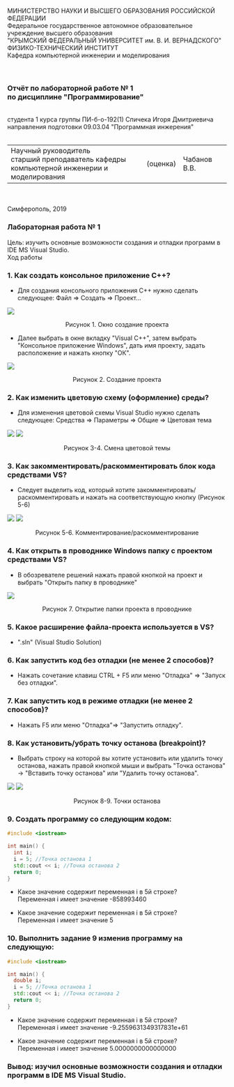 МИНИСТЕРСТВО НАУКИ  И ВЫСШЕГО ОБРАЗОВАНИЯ РОССИЙСКОЙ ФЕДЕРАЦИИ  
Федеральное государственное автономное образовательное учреждение высшего образования  
"КРЫМСКИЙ ФЕДЕРАЛЬНЫЙ УНИВЕРСИТЕТ им. В. И. ВЕРНАДСКОГО"  
ФИЗИКО-ТЕХНИЧЕСКИЙ ИНСТИТУТ  
Кафедра компьютерной инженерии и моделирования
<br/><br/>
​
### Отчёт по лабораторной работе № 1<br/> по дисциплине "Программирование"
<br/>
​
студента 1 курса группы ПИ-б-о-192(1)  
Спичека Игоря Дмитриевича
направления подготовки 09.03.04 "Программная инжерения"  
<br/>
​
<table>
<tr><td>Научный руководитель<br/> старший преподаватель кафедры<br/> компьютерной инженерии и моделирования</td>
<td>(оценка)</td>
<td>Чабанов В.В.</td>
</tr>
</table>
<br/><br/>
​
Симферополь, 2019

### Лабораторная работа № 1
Цель: изучить основные возможности создания и отладки программ в IDE MS Visual Studio.
<br/>
Ход работы
<br/>

### 1. Как создать консольное приложение C++?
- Для создания консольного приложения C++ нужно сделать следующее: 
Файл => Создать => Проект...
<img src="img/createprj.jpg">
<p align="center">Рисунок 1. Окно создание проекта</p>

- Далее выбрать в окне вкладку "Visual C++", затем выбрать "Консольное приложение Windows", дать имя проекту, задать расположение и нажать кнопку "ОК".

<img src="img/createprj2.jpg">
<p align="center">Рисунок 2. Создание проекта</p>

### 2. Как изменить цветовую схему (оформление) среды?
- Для изменения цветовой схемы Visual Studio нужно сделать следующее:
Средства => Параметры => Общие => Цветовая тема
<img src="img/changetheme1.jpg">
<img src="img/changetheme2.jpg">
<p align="center">Рисунок 3-4. Смена цветовой темы</p>

### 3. Как закомментировать/раскомментировать блок кода средствами VS?
- Следует выделить код, который хотите закомментировать/раскомментировать и нажать на соответствующую кнопку (Рисунок 5-6)
<img src="img/comment.jpg">
<img src="img/uncomment.jpg">
<p align="center">Рисунок 5-6. Комментирование/раскомментирование</p>

### 4. Как открыть в проводнике Windows папку с проектом средствами VS?
- В обозревателе решений нажать правой кнопкой на проект и выбрать "Открыть папку в проводнике"
<img src="img/open.jpg">
<p align="center">Рисунок 7. Открытие папки проекта в проводнике</p>

### 5. Какое расширение файла-проекта используется в VS?
- ".sln" (Visual Studio Solution)

### 6. Как запустить код без отладки (не менее 2 способов)?
- Нажать сочетание клавиш CTRL + F5 или меню "Отладка" => "Запуск без отладки".

### 7. Как запустить код в режиме отладки (не менее 2 способов)?
- Нажать F5 или меню "Отладка"=> "Запустить отладку".

### 8. Как установить/убрать точку останова (breakpoint)?
- Выбрать строку на которой вы хотите установить или удалить точку останова, нажать правой кнопкой мыши и выбрать "Точка останова" -> "Вставить точку останова" или "Удалить точку останова".
<img src="img/breakpoint.jpg">
<img src="img/breakpoint2.jpg">
<p align="center">Рисунок 8-9. Точки останова</p>

### 9. Создать программу со следующим кодом:
```cpp
#include <iostream>

int main() {
  int i;
  i = 5; //Точка останова 1
  std::cout << i; //Точка останова 2
  return 0;
}
```
- Какое значение содержит переменная i в 5й строке? <br/>
Переменная i имеет значение -858993460


- Какое значение содержит переменная i в 5й строке? <br/>
Переменная i имеет значение 5


### 10. Выполнить задание 9 изменив программу на следующую:
```cpp
#include <iostream>

int main() {
  double i;
  i = 5; //Точка останова 1
  std::cout << i; //Точка останова 2
  return 0;
}
```
- Какое значение содержит переменная i в 5й строке? <br/>
Переменная i имеет значение -9.2559631349317831e+61


- Какое значение содержит переменная i в 5й строке? <br/>
Переменная i имеет значение 5.0000000000000000


### Вывод: изучил основные возможности создания и отладки программ в IDE MS Visual Studio.